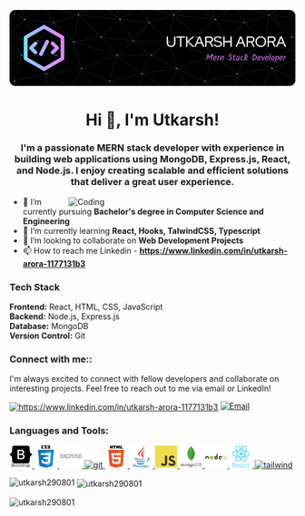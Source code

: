 ![logp](https://github.com/Utkarsh290801/Utkarsh290801/blob/main/github-header-image.png)
<h1 align="center">Hi 👋, I'm Utkarsh!</h1>
<h3 align="center">I'm a passionate MERN stack developer with experience in building web applications using MongoDB, Express.js, React, and Node.js. I enjoy creating scalable and efficient solutions that deliver a great user experience.</h3>

  <img align="right" src="https://camo.githubusercontent.com/cae12fddd9d6982901d82580bdf321d81fb299141098ca1c2d4891870827bf17/68747470733a2f2f6d69726f2e6d656469756d2e636f6d2f6d61782f313336302f302a37513379765349765f7430696f4a2d5a2e676966" alt="Coding" width="400">

 - 🔭 I’m currently pursuing **Bachelor's degree in Computer Science and Engineering**
- 🌱 I’m currently learning **React, Hooks, TalwindCSS, Typescript**
- 👯 I’m looking to collaborate on **Web Development Projects**
- 📫 How to reach me Linkedin - **https://www.linkedin.com/in/utkarsh-arora-1177131b3**

<h3 align="left">Tech Stack</h3>
<p align="left">
  <strong>Frontend:</strong> React, HTML, CSS, JavaScript<br>
  <strong>Backend:</strong> Node.js, Express.js<br>
  <strong>Database:</strong> MongoDB<br>
  <strong>Version Control:</strong> Git
</p>
<h3 align="left">Connect with me:: </h3>
<p align="left">
  I'm always excited to connect with fellow developers and collaborate on interesting projects. Feel free to reach out to me via email or LinkedIn!
</p>
<p align="left">
<a href="https://www.linkedin.com/in/utkarsh-arora-1177131b3" target="blank"><img align="center" src="https://raw.githubusercontent.com/rahuldkjain/github-profile-readme-generator/master/src/images/icons/Social/linked-in-alt.svg" alt="https://www.linkedin.com/in/utkarsh-arora-1177131b3" height="40" width="40" /></a>
  <a href="mailto:utarora3@gmail.com" target="_blank" rel="noopener noreferrer">
    <img src="https://upload.wikimedia.org/wikipedia/commons/thumb/7/7e/Gmail_icon_%282020%29.svg/768px-Gmail_icon_%282020%29.svg.png?20221017173631" alt="Email" height="30" width="30">
  </a>
</p>



<h3 align="left">Languages and Tools:</h3>
<p align="left"> <a href="https://getbootstrap.com" target="_blank" rel="noreferrer"> <img src="https://raw.githubusercontent.com/devicons/devicon/master/icons/bootstrap/bootstrap-plain-wordmark.svg" alt="bootstrap" width="40" height="40"/> </a> <a href="https://www.w3schools.com/css/" target="_blank" rel="noreferrer"> <img src="https://raw.githubusercontent.com/devicons/devicon/master/icons/css3/css3-original-wordmark.svg" alt="css3" width="40" height="40"/> </a> <a href="https://expressjs.com" target="_blank" rel="noreferrer"> <img src="https://raw.githubusercontent.com/devicons/devicon/master/icons/express/express-original-wordmark.svg" alt="express" width="40" height="40"/> </a> <a href="https://git-scm.com/" target="_blank" rel="noreferrer"> <img src="https://www.vectorlogo.zone/logos/git-scm/git-scm-icon.svg" alt="git" width="40" height="40"/> </a> <a href="https://www.w3.org/html/" target="_blank" rel="noreferrer"> <img src="https://raw.githubusercontent.com/devicons/devicon/master/icons/html5/html5-original-wordmark.svg" alt="html5" width="40" height="40"/> </a> <a href="https://www.java.com" target="_blank" rel="noreferrer"> <img src="https://raw.githubusercontent.com/devicons/devicon/master/icons/java/java-original.svg" alt="java" width="40" height="40"/> </a> <a href="https://developer.mozilla.org/en-US/docs/Web/JavaScript" target="_blank" rel="noreferrer"> <img src="https://raw.githubusercontent.com/devicons/devicon/master/icons/javascript/javascript-original.svg" alt="javascript" width="40" height="40"/> </a> <a href="https://www.mongodb.com/" target="_blank" rel="noreferrer"> <img src="https://raw.githubusercontent.com/devicons/devicon/master/icons/mongodb/mongodb-original-wordmark.svg" alt="mongodb" width="40" height="40"/> </a> <a href="https://nodejs.org" target="_blank" rel="noreferrer"> <img src="https://raw.githubusercontent.com/devicons/devicon/master/icons/nodejs/nodejs-original-wordmark.svg" alt="nodejs" width="40" height="40"/> </a> <a href="https://reactjs.org/" target="_blank" rel="noreferrer"> <img src="https://raw.githubusercontent.com/devicons/devicon/master/icons/react/react-original-wordmark.svg" alt="react" width="40" height="40"/> </a> <a href="https://tailwindcss.com/" target="_blank" rel="noreferrer"> <img src="https://www.vectorlogo.zone/logos/tailwindcss/tailwindcss-icon.svg" alt="tailwind" width="40" height="40"/> </a> </p>
<p><img align="left" src="https://github-readme-stats.vercel.app/api/top-langs?username=utkarsh290801&show_icons=true&locale=en&layout=compact" alt="utkarsh290801" /></p>

<p>&nbsp;<img align="center" src="https://github-readme-stats.vercel.app/api?username=utkarsh290801&show_icons=true&locale=en" alt="utkarsh290801" /></p>

<p><img align="center" src="https://github-readme-streak-stats.herokuapp.com/?user=utkarsh290801&" alt="utkarsh290801" /></p>

